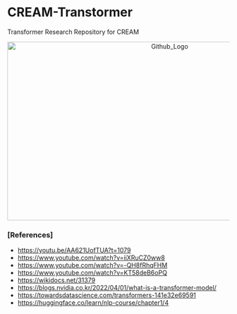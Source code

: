 # CREAM-Transtormer
Transformer Research Repository for CREAM

<div align="center"><img src="./ppt.gif" width="720px" height="405px" title="Github_Logo"/></div>

### [References]
* https://youtu.be/AA621UofTUA?t=1079
* https://www.youtube.com/watch?v=iiXRuCZ0ww8
* https://www.youtube.com/watch?v=-QH8fRhqFHM
* https://www.youtube.com/watch?v=KT58deB6oPQ
* https://wikidocs.net/31379
* https://blogs.nvidia.co.kr/2022/04/01/what-is-a-transformer-model/
* https://towardsdatascience.com/transformers-141e32e69591
* https://huggingface.co/learn/nlp-course/chapter1/4
